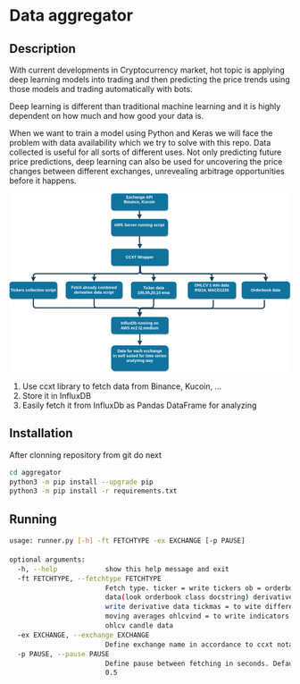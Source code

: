 # Data aggregator

## Description

With current developments in Cryptocurrency market, 
hot topic is applying deep learning models into trading and then predicting the price trends using those models and trading automatically with bots.

Deep learning is different than traditional machine learning and it is highly dependent on how much and how good your data is.

When we want to train a model using Python and Keras we will face the problem with data availability which we try to solve with this repo.
Data collected is useful for all sorts of different uses. Not only predicting future price predictions,
deep learning can also be used for uncovering the price changes between different exchanges,
unrevealing arbitrage opportunities before it happens.

![Simple architecture](architecture.png)

1. Use ccxt library to fetch data from Binance, Kucoin, ...
2. Store it in InfluxDB
3. Easily fetch it from InfluxDb as Pandas DataFrame for analyzing

## Installation

After clonning repository from git do next

```bash
cd aggregator
python3 -m pip install --upgrade pip 
python3 -m pip install -r requirements.txt
```

## Running

```bash
usage: runner.py [-h] -ft FETCHTYPE -ex EXCHANGE [-p PAUSE]

optional arguments:
  -h, --help            show this help message and exit
  -ft FETCHTYPE, --fetchtype FETCHTYPE
                        Fetch type. ticker = write tickers ob = orderbook
                        data(look orderbook class docstring) derivative =
                        write derivative data tickmas = to wite different
                        moving averages ohlcvind = to write indicators on
                        ohlcv candle data
  -ex EXCHANGE, --exchange EXCHANGE
                        Define exchange name in accordance to ccxt notation
  -p PAUSE, --pause PAUSE
                        Define pause between fetching in seconds. Default is
                        0.5
```
